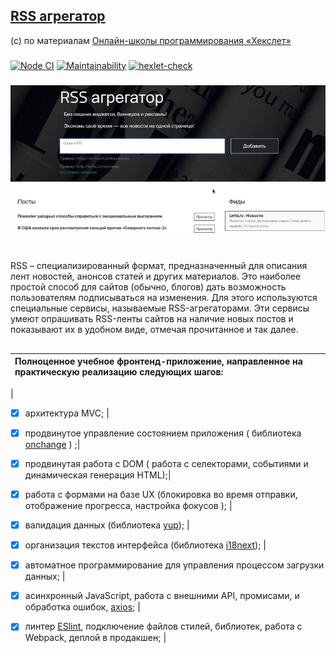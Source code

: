 
## [RSS агрегатор](https://frontend-project-lvl3-rddeveloper2019.vercel.app/)

(с) по материалам [Онлайн-школы программирования «Хекслет»](https://ru.hexlet.io/)

###
[![Node CI](https://github.com/rddeveloper2019/frontend-project-lvl3/actions/workflows/nodejs.yml/badge.svg)](https://github.com/rddeveloper2019/frontend-project-lvl3/actions/workflows/nodejs.yml) [![Maintainability](https://api.codeclimate.com/v1/badges/bb803d42186a15d3560c/maintainability)](https://codeclimate.com/github/rddeveloper2019/frontend-project-lvl3/maintainability) [![hexlet-check](https://github.com/rddeveloper2019/frontend-project-lvl3/actions/workflows/hexlet-check.yml/badge.svg)](https://github.com/rddeveloper2019/frontend-project-lvl3/actions/workflows/hexlet-check.yml) 
###
![](https://raw.githubusercontent.com/rddeveloper2019/publicfiles/main/rss%20aggregator/Aggregator_f45fd.jpg)


#
RSS – специализированный формат, предназначенный для описания лент новостей, анонсов статей и других материалов. Это наиболее простой способ для сайтов (обычно, блогов) дать возможность пользователям подписываться на изменения. Для этого используются специальные сервисы, называемые RSS-агрегаторами. Эти сервисы умеют опрашивать RSS-ленты сайтов на наличие новых постов и показывают их в удобном виде, отмечая прочитанное и так далее.

##

Полноценное учебное фронтенд-приложение, направленное на практическую реализацию следующих шагов:|
| :------------ 
|
- [x] архитектура MVC; |
- [x] продвинутое управление состоянием приложения ( библиотека [onchange](https://www.npmjs.com/package/onchange) ) ;|
- [x] продвинутая работа с DOM ( работа с селекторами, событиями и динамическая генерация HTML);|
- [x] работа с формами на базе UX (блокировка во время отправки, отображение прогресса, настройка фокусов ); |
- [x] валидация данных (библиотека  [yup](https://www.npmjs.com/package/yup)); |
- [x] организация текстов интерфейса (библиотека [i18next](https://www.i18next.com/)); |
 - [x] автоматное программирование для управления процессом загрузки данных; |
- [x] асинхронный JavaScript, работа с внешними API, промисами, и обработка ошибок, [axios](https://axios-http.com/); |
- [x]  линтер [ESlint](https://eslint.org/), подключение файлов стилей, библиотек, работа с Webpack,  деплой в продакшен; |


